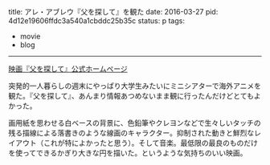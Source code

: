 title: アレ・アブレウ『父を探して』を観た
date: 2016-03-27
pid: 4d12e19606ffdc3a540a1cbddc25b35c
status: p
tags:
- movie
- blog
---

[映画『父を探して』公式ホームページ][1]

突発的一人暮らしの週末にやっぱり大学生みたいにミニシアターで海外アニメを観た。『父を探して』、あんまり情報あつめないまま観に行ったんだけどとてもよかった。

画用紙を思わせる白ベースの背景に、色鉛筆やクレヨンなどで生々しいタッチの残る描線による落書きのような線画のキャラクター。抑制された動きと鮮烈なレイアウト（これが特によかったと思う）。そして音楽。最低限の最良のものだけを使ってできるかぎり大きな円を描いた。というような気持ちのいい映画。

[1]:	http://newdeer.net/sagashite/